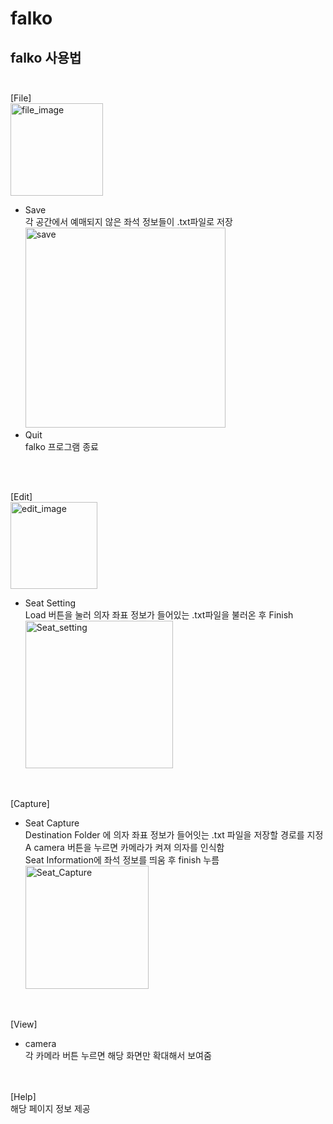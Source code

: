 # falko


falko 사용법<br/><br/>
-------------
[File]<br/>
<img width="148" alt="file_image" src="https://github.com/ssen021/falko/assets/130373143/7b3a8f77-71f5-4166-96e4-94576c86aab7"><br/>

  - Save<br/>
   각 공간에서 예매되지 않은 좌석 정보들이 .txt파일로 저장<br/>
   <img width="320" alt="save" src="https://github.com/ssen021/falko/assets/130373143/3a463e3b-e102-4d43-b3d8-f3916021de05"><br/>
  - Quit<br/>
   falko 프로그램 종료<br/> <br/>
 <br/>

 
[Edit]<br/>
<img width="139" alt="edit_image" src="https://github.com/ssen021/falko/assets/130373143/5edae2ad-807d-42d7-a854-0c1ea206e0a0"><br/>
  - Seat Setting<br/>
   Load 버튼을 눌러 의자 좌표 정보가 들어있는 .txt파일을 불러온 후 Finish <br/>
    <img width="236" alt="Seat_setting" src="https://github.com/ssen021/falko/assets/130373143/b4cb0fa8-91aa-4fe9-a3d7-709ac3fec958"><br/>
<br/>

[Capture]<br/>
  - Seat Capture <br/>
   Destination Folder 에 의자 좌표 정보가 들어잇는 .txt 파일을 저장할 경로를 지정<br/>
   A camera 버튼을 누르면 카메라가 켜져 의자를 인식함<br/>
   Seat Information에 좌석 정보를 띄움 후 finish 누름<br/>
   <img width="197" alt="Seat_Capture" src="https://github.com/ssen021/falko/assets/130373143/ae992e20-fa05-4e74-b641-f63c307a6905"><br/>
<br/>
  
[View]<br/>
  - camera <br/>
    각 카메라 버튼 누르면 해당 화면만 확대해서 보여줌 <br/><br/>
<br/>
[Help]<br/>
  해당 페이지 정보 제공<br/>
